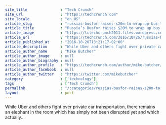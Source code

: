 ```yaml
---
site_title               : "Tech Crunch"
site_url                 : "https://techcrunch.com"
site_locale              : "en_US"
article_slug             : "russias-busfor-raises-s20m-to-wrap-up-bus-ticketing-across-eastern-europe-and-asia"
article_title            : "Russia’s Busfor raises $20M to wrap up bus ticketing across Eastern Europe and Asia"
article_image            : "https://tctechcrunch2011.files.wordpress.com/2016/10/bus_demo.jpg?w=764&h=400&crop=1"
article_url              : "https://techcrunch.com/2016/10/26/russias-busfor-raises-20m-to-wrap-up-bus-ticketing-across-eastern-europe-and-asia/"
article_published_at     : "2016-10-26T13:21:17-02:00"
article_description      : "While Uber and others fight over private car transportation, there remains an elephant in the room which has simply not been disrupted yet and which actually..."
article_author_name      : "Mike Butcher"
article_author_image     : null
article_author_biography : null
article_author_profile   : "https://techcrunch.com/author/mike-butcher/"
article_author_facebook  : null
article_author_twitter   : "https://twitter.com/mikebutcher"
category                 : ['technology']
tags                     : ['Tech Crunch']
permalink                : "/:categories/russias-busfor-raises-s20m-to-wrap-up-bus-ticketing-across-eastern-europe-and-asia/"
layout                   : post
---
```


While Uber and others fight over private car transportation, there remains an elephant in the room which has simply not been disrupted yet and which actually...
